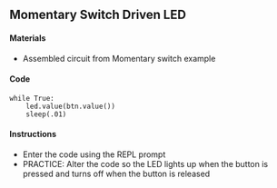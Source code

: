 ## Momentary Switch Driven LED

#### Materials
 - Assembled circuit from Momentary switch example

#### Code
```
while True:
    led.value(btn.value())
    sleep(.01)
```

#### Instructions
 - Enter the code using the REPL prompt
 - PRACTICE: Alter the code so the LED lights up when the button is pressed and turns off when the button is released

